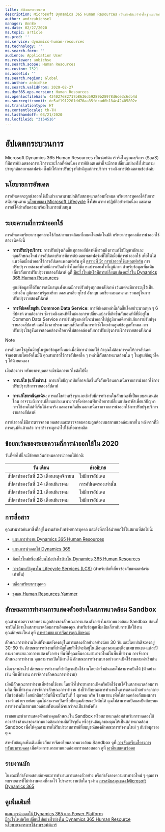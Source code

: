 ```yaml
---
title: อัปเดตกระบวนการ
description: Microsoft Dynamics 365 Human Resources เป็นซอฟต์แวร์จริงในฐานะบริการ (SaaS) ที่ให้การอัปเดตของการบริการระยะไกลที่ต่อเนื่องสำหรับแอพลิเคชันและการเปลี่ยนแปลงแพลตฟอร์ม
author: andreabichsel
manager: AnnBe
ms.date: 02/27/2020
ms.topic: article
ms.prod: ''
ms.service: dynamics-human-resources
ms.technology: ''
ms.search.form: ''
audience: Application User
ms.reviewer: anbichse
ms.search.scope: Human Resources
ms.custom: 7521
ms.assetid: ''
ms.search.region: Global
ms.author: anbichse
ms.search.validFrom: 2020-02-27
ms.dyn365.ops.version: Human Resources
ms.openlocfilehash: 424027e82717b8636d59289b28978d6ce3c6db4d
ms.sourcegitcommit: de5af1912201dd70aa85fdcad0b184c42405802e
ms.translationtype: HT
ms.contentlocale: th-TH
ms.lasthandoff: 03/21/2020
ms.locfileid: "3154516"
---
```

# <a name="update-process"></a>อัปเดตกระบวนการ

Microsoft Dynamics 365 Human Resources เป็นซอฟต์แวร์จริงในฐานะบริการ (SaaS) ที่มีการอัปเดตของการบริการระยะไกลที่ต่อเนื่อง การอัปเดตเหล่านี้จะมีการเปลี่ยนแปลงทั้งโปรแกรมประยุกต์และแพลตฟอร์ม ซึ่งมักให้การปรับปรุงที่สำคัญแก่การบริการ รวมถึงการอัปเดตตามข้อบังคับ

## <a name="update-policy"></a>นโยบายการอัพเดต

การอัพเดตจะถูกนำออกใช้เป็นช่วงเวลาตามปกติกับสภาพแวดล้อมทั้งหมด ทรัพยากรบุคคลได้รับการสนับสนุนตาม [นโยบายของ Microsoft Lifecycle](https://support.microsoft.com/hub/4095338/microsoft-lifecycle-policy) ซึ่งให้แนวทางปฏิบัติอย่างต่อเนื่อง และคาดการณ์ได้สำหรับความพร้อมในการสนับสนุน

## <a name="release-cadence"></a>ระยะความถี่การนำออกใช้

การอัพเดตทรัพยากรบุคคลจะใช้กับสภาพแวดล้อมทั้งหมดโดยอัตโนมัติ ทรัพยากรบุคคลมีการนำออกใช้สองชนิดดังนี้

- **การปรับปรุงบริการ**: การปรับปรุงเกิดขึ้นทุกสองสัปดาห์ซึ่งรวมถึงการแก้ไขปัญหาบักและคุณลักษณะใหม่ การอัปเดตบริการมีการอัปเดตแพลตฟอร์มที่ใช้ได้เมื่อมีการนำออกใช้ เพื่อให้ได้แนวคิดเมื่อนำออกใช้การอัปเดตแพลตฟอร์ม ดูที่ [ตารางที่ 3: การนำออกใช้แพลตฟอร์ม](https://docs.microsoft.com/dynamics365/fin-ops-core/dev-itpro/migration-upgrade/versions-update-policy#table-3-platform-releases) การปรับปรุงรายสองอาทิตย์มีการเปิดตัวทั่วโลกที่มีการแบ่งระยะทั่วทั้งภูมิภาค สำหรับข้อมูลเพิ่มเติมเกี่ยวกับการปรับปรุงรายสองสัปดาห์ ดูที่ [มีอะไรใหม่หรือมีการเปลี่ยนแปลงอะไรใน Dynamics 365 Human Resources](hr-admin-whats-new.md)

    ศูนย์ข้อมูลที่ได้รับการสนับสนุนทั้งหมดมีการปรับปรุงทุกสองสัปดาห์ เว้นแต่จะมีการระบุไว้เป็นอย่างอื่น ภูมิภาคสหรัฐอเมริกา ออสเตรเลีย ยุโรป อังกฤษ เอเชีย และแคนาดา รวมอยู่ในการปรับปรุงรายสองสัปดาห์ 

- **การอัปเดตโซลูชัน Common Data Service**: การอัปเดตเหล่านี้เกิดขึ้นโดยประมาณทุก ๆ 6 สัปดาห์ ตามต้องการ ซึ่งรวมถึงเอนทิตีใหม่และการเปลี่ยนแปลงที่เกิดขึ้นกับเอนทิตีที่มีอยู่ใน Common Data Service การปรับปรุงเหล่านี้จะนำออกไปสู่ภูมิภาคเดียวกันกับการปรับปรุงรายสองสัปดาห์ และใช้เวลาประมาณหกสัปดาห์ในการทำซ้ำโดยผ่านศูนย์ข้อมูลทั้งหมด การปรับปรุงโซลูชันอาจสอดคล้องหรืออาจไม่สอดคล้องกับการปรับปรุงการบริการรายสองสัปดาห์

> [!NOTE]
> การอัปเดตโซลูชันมีอยู่ในศูนย์ข้อมูลทั้งหมดเมื่อมีการนำออกใช้ ถ้าคุณไม่ต้องการรอให้การอัปเดตจำลองแบบโดยอัตโนมัติ คุณสามารถใช้การอัปเดตใด ๆ เหล่านี้กับสภาพแวดล้อมใด ๆ ในศูนย์ข้อมูลใด ๆ ได้ด้วยตนเอง

เมื่อต้องการ ทรัพยากรบุคคลจะมีชนิดการแก้ไขต่อไปนี้:

- **การแก้ไข (แก้ไขด่วน)**: การแก้ไขปัญหาบักที่อาจเกิดขึ้นทั้งกับหรือนอกเหนือจากการนำออกใช้การปรับปรุงบริการรายสองสัปดาห์

- **การแก้ไขกรณีฉุกเฉิน**: การแก้ไขด่วนเชิงรุกและเชิงรับมีการทำงานในลักษณะที่เป็นแบบสแตนด์อโลน อาจรวมถึงการเปลี่ยนแปลงเฉพาะการตั้งค่าคอนฟิกหรือการเปลี่ยนแปลงรหัสเพื่อแก้ปัญหาการใช้งานไซต์ที่เริ่มใช้งานจริง และอาจเกิดขึ้นนอกเหนือจากจากการนำออกใช้การปรับปรุงบริการรายสองสัปดาห์

การนำออกใช้มีการตรวจสอบ ทดสอบและตรวจสอบความถูกต้องบนสภาพแวดล้อมภายใน หลังจากที่มีการอนุมัติแล้วแล้ว การสร้างจะถูกนำไปใช้เพื่อการผลิต

## <a name="release-cadence-exceptions-in-2020"></a>ข้อยกเว้นของระยะความถี่การนำออกใช้ใน 2020

วันที่ต่อไปนี้จะมีข้อยกเว้นกำหนดการนำออกใช้ปกติ:

| วัน เดือน | คำอธิบาย |
| --- | --- |
| สัปดาห์ของวันที่ 23 เดือนพฤศจิกายน | ไม่มีการอัปเดต |
| สัปดาห์ของวันที่ 14 เดือนธันวาคม | การอัปเดตรองเท่านั้น |
| สัปดาห์ของวันที่ 21 เดือนธันวาคม | ไม่มีการอัปเดต |
| สัปดาห์ของวันที่ 28 เดือนธันวาคม | ไม่มีการอัปเดต |

## <a name="communications"></a>การสื่อสาร

คุณสามารถค้นหาสิ่งที่อยู่ในงานสำหรับทรัพยากรบุคคล และสิ่งที่เราได้นำออกใช้ในสถานที่ต่อไปนี้:

- [แผนการทำงาน Dynamics 365 Human Resources](https://dynamics.microsoft.com/roadmap/human-resources/)

- [แผนการนำออกใข้ Dynamics 365](https://docs.microsoft.com/dynamics365/release-plans/)

- [มีอะไรใหม่หรือเปลี่ยนไปอย่างไรบ้างใน Dynamics 365 Human Resources](hr-admin-whats-new.md)

- [การค้นหาปัญหาใน Lifecycle Services (LCS)](https://docs.microsoft.com/dynamics365/fin-ops-core/dev-itpro/lifecycle-services/issue-search-lcs) (สำหรับบักที่เกี่ยวข้องกับแพลตฟอร์มเท่านั้น)

- [บล็อกทรัพยากรบุคคล](https://community.dynamics.com/365/talent/b/dynamics365fortalent)

- [ชุมชน Human Resources Yammer](https://www.yammer.com/dynamicsaxfeedbackprograms/#/threads/inGroup?type=in_group&feedId=10542230)

## <a name="preview-features-in-a-sandbox-environment"></a>ลักษณะการทำงานการแสดงตัวอย่างในสภาพแวดล้อม Sandbox

คุณสามารถตรวจสอบความถูกต้องของลักษณะการแสดงตัวอย่างในสภาพแวดล้อม Sandbox ก่อนที่จะเปิดใช้งานในสภาพแวดล้อมการผลิตของคุณ สำหรับข้อมูลเพิ่มเติมเกี่ยวกับการเปิดใช้งานคุณลักษณะใหม่ ดูที่ [ภาพรวมของการจัดการคุณลักษณะ](https://docs.microsoft.com/dynamics365/fin-ops-core/fin-ops/get-started/feature-management/feature-management-overview)

ลักษณะการทำงานใหม่ทั้งหมดยังคงอยู่ในการแสดงตัวอย่างอย่างน้อย 30 วัน และโดยปกติจะคงอยู่ 30-60 วัน ลักษณะการทำงานที่สำคัญโดยทั่วไปจะมีอยู่ในเดือนตุลาคมและเดือนเมษายนของแต่ละปีตามรอบระยะเวลาการแสดงตัวอย่าง ทันทีที่คุณเห็นความสามารถใหม่ในพื้นที่ทำงาน การจัดการลักษณะการทำงาน คุณสามารถเปิดใช้งานได้ ลักษณะการทำงานบางอย่างอาจเปิดใช้งานตามค่าเริ่มต้น

เมื่อเวลาผ่านไป ลักษณะการทำงานที่สำคัญจะเปิดใช้งานโดยค่าเริ่มต้นและไม่สามารถปิดได้ (ตัวอย่างเช่น พื้นที่ทำงาน การจัดการลักษณะการทำงาน)

เมื่อมีลักษณะการทำงานที่พร้อมใช้งาน โดยทั่วไปจะสามารถเปิดหรือปิดใช้งานได้ในสภาพแวดล้อมการผลิต พื้นที่ทำงาน การจัดการลักษณะการทำงาน บ่งชี้ว่าลักษณะการทำงานในการแสดงตัวอย่างจะกลายเป็นข้อบังคับ โดยปกติแล้ววันที่นี้จะเป็นวันที่ 1 ตุลาคม หรือ 1 เมษายน เพื่อให้สอดคล้องกับแผนการวางจำหน่ายรายย่อย คุณไม่สามารถเปิดหรือปิดคุณลักษณะบังคับได้ คุณไม่สามารถเปิดและปิดลักษณะการทำงานในสภาพแวดล้อมทั้งหมดได้จนกว่าจะเป็นข้อบังคับ

เราขอแนะนำการแสดงตัวอย่างคุณลักษณะใน Sandbox หรือสภาพแวดล้อมสำหรับการทดลองใช้ ควรสร้างสำเนาของสภาพแวดล้อมการผลิตปัจจุบัน หรือฐานข้อมูลของคุณให้เป็นสภาพแวดล้อม Sandbox เพื่อให้คุณสามารถได้รับประสบการณ์ที่สมบูรณ์ของลักษณะการทำงานใหม่ ๆ กับข้อมูลของคุณ

สำหรับข้อมูลเพิ่มเติมเกี่ยวกับการจัดเตรียมสภาพแวดล้อม Sandbox ดูที่ [การจัดเตรียมโครงการทรัพยากรบุคคล](hr-admin-setup-provision.md) เมื่อต้องการเอาสภาพแวดล้อมการทอสอบออก ดูที่ [เอาอินสแตนซ์ออก](hr-admin-setup-remove-instance.md#remove-a-test-drive-environment) 

## <a name="report-bugs"></a>รายงานบัก

ในขณะที่กำลังทดสอบลักษณะการทำงานการแสดงตัวอย่าง หรือกำลังลองความสามารถใหม่ ๆ คุณอาจพบรายการที่ไม่ทำงานตามที่คาดไว้ โปรดรายงานบักใด ๆ ผ่าน [การสนับสนุนของ Microsoft Dynamics 365](https://dynamics.microsoft.com/support/)

## <a name="see-also"></a>ดูเพิ่มเติมที่

[แผนการนำออกใช้ Dynamics 365 และ Power Platform](https://docs.microsoft.com/dynamics365/release-plans)</br>
[มีอะไรใหม่หรือเปลี่ยนไปอย่างไรบ้างใน Dynamics 365 Human Resource](hr-admin-whats-new.md)</br>
[นโยบายวงจรการใช้งานซอฟต์แวร์](https://docs.microsoft.com/dynamics365/fin-ops-core/dev-itpro/migration-upgrade/versions-update-policy)

